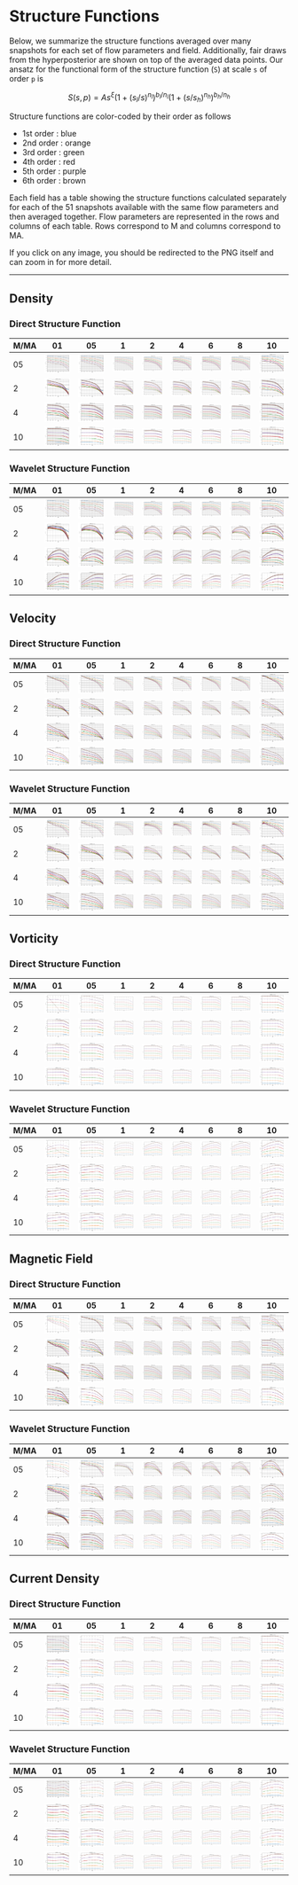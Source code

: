 # Structure Functions

Below, we summarize the structure functions averaged over many snapshots for each set of flow parameters and field.
Additionally, fair draws from the hyperposterior are shown on top of the averaged data points.
Our ansatz for the functional form of the structure function (`S`) at scale `s` of order `p` is

```math
    S(s, p) = A  s^\xi  \left( 1 + (s_l/s)^{n_l} \right)^{b_l/n_l} \left( 1 + (s/s_h)^{n_h} \right)^{b_h/n_h}
```

Structure functions are color-coded by their order as follows

  * 1st order : blue
  * 2nd order : orange
  * 3rd order : green
  * 4th order : red
  * 5th order : purple
  * 6th order : brown

Each field has a table showing the structure functions calculated separately for each of the 51 snapshots available with the same flow parameters and then averaged together.
Flow parameters are represented in the rows and columns of each table.
Rows correspond to M and columns correspond to MA.

If you click on any image, you should be redirected to the PNG itself and can zoom in for more detail.

---

## Density

### Direct Structure Function

|M/MA| 01 | 05 | 1 | 2 | 4 | 6 | 8 | 10 |
|----|----|----|---|---|---|---|---|----|
| 05 |<img src="M05MA01/w4t-plot-structure-function-ansatz_M05MA01_avrg_dens_dsf.png">|<img src="M05MA05/w4t-plot-structure-function-ansatz_M05MA05_avrg_dens_dsf.png">|<img src="M05MA1/w4t-plot-structure-function-ansatz_M05MA1_avrg_dens_dsf.png">|<img src="M05MA2/w4t-plot-structure-function-ansatz_M05MA2_avrg_dens_dsf.png">|<img src="M05MA4/w4t-plot-structure-function-ansatz_M05MA4_avrg_dens_dsf.png">|<img src="M05MA6/w4t-plot-structure-function-ansatz_M05MA6_avrg_dens_dsf.png">|<img src="M05MA8/w4t-plot-structure-function-ansatz_M05MA8_avrg_dens_dsf.png">|<img src="M05MA10/w4t-plot-structure-function-ansatz_M05MA10_avrg_dens_dsf.png">|
| 2  |<img src="M2MA01/w4t-plot-structure-function-ansatz_M2MA01_avrg_dens_dsf.png">|<img src="M2MA05/w4t-plot-structure-function-ansatz_M2MA05_avrg_dens_dsf.png">|<img src="M2MA1/w4t-plot-structure-function-ansatz_M2MA1_avrg_dens_dsf.png">|<img src="M2MA2/w4t-plot-structure-function-ansatz_M2MA2_avrg_dens_dsf.png">|<img src="M2MA4/w4t-plot-structure-function-ansatz_M2MA4_avrg_dens_dsf.png">|<img src="M2MA6/w4t-plot-structure-function-ansatz_M2MA6_avrg_dens_dsf.png">|<img src="M2MA8/w4t-plot-structure-function-ansatz_M2MA8_avrg_dens_dsf.png">|<img src="M2MA10/w4t-plot-structure-function-ansatz_M2MA10_avrg_dens_dsf.png">|
| 4  |<img src="M4MA01/w4t-plot-structure-function-ansatz_M4MA01_avrg_dens_dsf.png">|<img src="M4MA05/w4t-plot-structure-function-ansatz_M4MA05_avrg_dens_dsf.png">|<img src="M4MA1/w4t-plot-structure-function-ansatz_M4MA1_avrg_dens_dsf.png">|<img src="M4MA2/w4t-plot-structure-function-ansatz_M4MA2_avrg_dens_dsf.png">|<img src="M4MA4/w4t-plot-structure-function-ansatz_M4MA4_avrg_dens_dsf.png">|<img src="M4MA6/w4t-plot-structure-function-ansatz_M4MA6_avrg_dens_dsf.png">|<img src="M4MA8/w4t-plot-structure-function-ansatz_M4MA8_avrg_dens_dsf.png">|<img src="M4MA10/w4t-plot-structure-function-ansatz_M4MA10_avrg_dens_dsf.png">|
| 10 |<img src="M10MA01/w4t-plot-structure-function-ansatz_M10MA01_avrg_dens_dsf.png">|<img src="M10MA05/w4t-plot-structure-function-ansatz_M10MA05_avrg_dens_dsf.png">|<img src="M10MA1/w4t-plot-structure-function-ansatz_M10MA1_avrg_dens_dsf.png">|<img src="M10MA2/w4t-plot-structure-function-ansatz_M10MA2_avrg_dens_dsf.png">|<img src="M10MA4/w4t-plot-structure-function-ansatz_M10MA4_avrg_dens_dsf.png">|<img src="M10MA6/w4t-plot-structure-function-ansatz_M10MA6_avrg_dens_dsf.png">|<img src="M10MA8/w4t-plot-structure-function-ansatz_M10MA8_avrg_dens_dsf.png">|<img src="M10MA10/w4t-plot-structure-function-ansatz_M10MA10_avrg_dens_dsf.png">|

### Wavelet Structure Function

|M/MA| 01 | 05 | 1 | 2 | 4 | 6 | 8 | 10 |
|----|----|----|---|---|---|---|---|----|
| 05 |<img src="M05MA01/w4t-plot-structure-function-ansatz_M05MA01_avrg_dens_wsf.png">|<img src="M05MA05/w4t-plot-structure-function-ansatz_M05MA05_avrg_dens_wsf.png">|<img src="M05MA1/w4t-plot-structure-function-ansatz_M05MA1_avrg_dens_wsf.png">|<img src="M05MA2/w4t-plot-structure-function-ansatz_M05MA2_avrg_dens_wsf.png">|<img src="M05MA4/w4t-plot-structure-function-ansatz_M05MA4_avrg_dens_wsf.png">|<img src="M05MA6/w4t-plot-structure-function-ansatz_M05MA6_avrg_dens_wsf.png">|<img src="M05MA8/w4t-plot-structure-function-ansatz_M05MA8_avrg_dens_wsf.png">|<img src="M05MA10/w4t-plot-structure-function-ansatz_M05MA10_avrg_dens_wsf.png">|
| 2  |<img src="M2MA01/w4t-plot-structure-function-ansatz_M2MA01_avrg_dens_wsf.png">|<img src="M2MA05/w4t-plot-structure-function-ansatz_M2MA05_avrg_dens_wsf.png">|<img src="M2MA1/w4t-plot-structure-function-ansatz_M2MA1_avrg_dens_wsf.png">|<img src="M2MA2/w4t-plot-structure-function-ansatz_M2MA2_avrg_dens_wsf.png">|<img src="M2MA4/w4t-plot-structure-function-ansatz_M2MA4_avrg_dens_wsf.png">|<img src="M2MA6/w4t-plot-structure-function-ansatz_M2MA6_avrg_dens_wsf.png">|<img src="M2MA8/w4t-plot-structure-function-ansatz_M2MA8_avrg_dens_wsf.png">|<img src="M2MA10/w4t-plot-structure-function-ansatz_M2MA10_avrg_dens_wsf.png">|
| 4  |<img src="M4MA01/w4t-plot-structure-function-ansatz_M4MA01_avrg_dens_wsf.png">|<img src="M4MA05/w4t-plot-structure-function-ansatz_M4MA05_avrg_dens_wsf.png">|<img src="M4MA1/w4t-plot-structure-function-ansatz_M4MA1_avrg_dens_wsf.png">|<img src="M4MA2/w4t-plot-structure-function-ansatz_M4MA2_avrg_dens_wsf.png">|<img src="M4MA4/w4t-plot-structure-function-ansatz_M4MA4_avrg_dens_wsf.png">|<img src="M4MA6/w4t-plot-structure-function-ansatz_M4MA6_avrg_dens_wsf.png">|<img src="M4MA8/w4t-plot-structure-function-ansatz_M4MA8_avrg_dens_wsf.png">|<img src="M4MA10/w4t-plot-structure-function-ansatz_M4MA10_avrg_dens_wsf.png">|
| 10 |<img src="M10MA01/w4t-plot-structure-function-ansatz_M10MA01_avrg_dens_wsf.png">|<img src="M10MA05/w4t-plot-structure-function-ansatz_M10MA05_avrg_dens_wsf.png">|<img src="M10MA1/w4t-plot-structure-function-ansatz_M10MA1_avrg_dens_wsf.png">|<img src="M10MA2/w4t-plot-structure-function-ansatz_M10MA2_avrg_dens_wsf.png">|<img src="M10MA4/w4t-plot-structure-function-ansatz_M10MA4_avrg_dens_wsf.png">|<img src="M10MA6/w4t-plot-structure-function-ansatz_M10MA6_avrg_dens_wsf.png">|<img src="M10MA8/w4t-plot-structure-function-ansatz_M10MA8_avrg_dens_wsf.png">|<img src="M10MA10/w4t-plot-structure-function-ansatz_M10MA10_avrg_dens_wsf.png">|

## Velocity

### Direct Structure Function

|M/MA| 01 | 05 | 1 | 2 | 4 | 6 | 8 | 10 |
|----|----|----|---|---|---|---|---|----|
| 05 |<img src="M05MA01/w4t-plot-structure-function-ansatz_M05MA01_avrg_vel_dsf.png">|<img src="M05MA05/w4t-plot-structure-function-ansatz_M05MA05_avrg_vel_dsf.png">|<img src="M05MA1/w4t-plot-structure-function-ansatz_M05MA1_avrg_vel_dsf.png">|<img src="M05MA2/w4t-plot-structure-function-ansatz_M05MA2_avrg_vel_dsf.png">|<img src="M05MA4/w4t-plot-structure-function-ansatz_M05MA4_avrg_vel_dsf.png">|<img src="M05MA6/w4t-plot-structure-function-ansatz_M05MA6_avrg_vel_dsf.png">|<img src="M05MA8/w4t-plot-structure-function-ansatz_M05MA8_avrg_vel_dsf.png">|<img src="M05MA10/w4t-plot-structure-function-ansatz_M05MA10_avrg_vel_dsf.png">|
| 2  |<img src="M2MA01/w4t-plot-structure-function-ansatz_M2MA01_avrg_vel_dsf.png">|<img src="M2MA05/w4t-plot-structure-function-ansatz_M2MA05_avrg_vel_dsf.png">|<img src="M2MA1/w4t-plot-structure-function-ansatz_M2MA1_avrg_vel_dsf.png">|<img src="M2MA2/w4t-plot-structure-function-ansatz_M2MA2_avrg_vel_dsf.png">|<img src="M2MA4/w4t-plot-structure-function-ansatz_M2MA4_avrg_vel_dsf.png">|<img src="M2MA6/w4t-plot-structure-function-ansatz_M2MA6_avrg_vel_dsf.png">|<img src="M2MA8/w4t-plot-structure-function-ansatz_M2MA8_avrg_vel_dsf.png">|<img src="M2MA10/w4t-plot-structure-function-ansatz_M2MA10_avrg_vel_dsf.png">|
| 4  |<img src="M4MA01/w4t-plot-structure-function-ansatz_M4MA01_avrg_vel_dsf.png">|<img src="M4MA05/w4t-plot-structure-function-ansatz_M4MA05_avrg_vel_dsf.png">|<img src="M4MA1/w4t-plot-structure-function-ansatz_M4MA1_avrg_vel_dsf.png">|<img src="M4MA2/w4t-plot-structure-function-ansatz_M4MA2_avrg_vel_dsf.png">|<img src="M4MA4/w4t-plot-structure-function-ansatz_M4MA4_avrg_vel_dsf.png">|<img src="M4MA6/w4t-plot-structure-function-ansatz_M4MA6_avrg_vel_dsf.png">|<img src="M4MA8/w4t-plot-structure-function-ansatz_M4MA8_avrg_vel_dsf.png">|<img src="M4MA10/w4t-plot-structure-function-ansatz_M4MA10_avrg_vel_dsf.png">|
| 10 |<img src="M10MA01/w4t-plot-structure-function-ansatz_M10MA01_avrg_vel_dsf.png">|<img src="M10MA05/w4t-plot-structure-function-ansatz_M10MA05_avrg_vel_dsf.png">|<img src="M10MA1/w4t-plot-structure-function-ansatz_M10MA1_avrg_vel_dsf.png">|<img src="M10MA2/w4t-plot-structure-function-ansatz_M10MA2_avrg_vel_dsf.png">|<img src="M10MA4/w4t-plot-structure-function-ansatz_M10MA4_avrg_vel_dsf.png">|<img src="M10MA6/w4t-plot-structure-function-ansatz_M10MA6_avrg_vel_dsf.png">|<img src="M10MA8/w4t-plot-structure-function-ansatz_M10MA8_avrg_vel_dsf.png">|<img src="M10MA10/w4t-plot-structure-function-ansatz_M10MA10_avrg_vel_dsf.png">|

### Wavelet Structure Function

|M/MA| 01 | 05 | 1 | 2 | 4 | 6 | 8 | 10 |
|----|----|----|---|---|---|---|---|----|
| 05 |<img src="M05MA01/w4t-plot-structure-function-ansatz_M05MA01_avrg_vel_wsf.png">|<img src="M05MA05/w4t-plot-structure-function-ansatz_M05MA05_avrg_vel_wsf.png">|<img src="M05MA1/w4t-plot-structure-function-ansatz_M05MA1_avrg_vel_wsf.png">|<img src="M05MA2/w4t-plot-structure-function-ansatz_M05MA2_avrg_vel_wsf.png">|<img src="M05MA4/w4t-plot-structure-function-ansatz_M05MA4_avrg_vel_wsf.png">|<img src="M05MA6/w4t-plot-structure-function-ansatz_M05MA6_avrg_vel_wsf.png">|<img src="M05MA8/w4t-plot-structure-function-ansatz_M05MA8_avrg_vel_wsf.png">|<img src="M05MA10/w4t-plot-structure-function-ansatz_M05MA10_avrg_vel_wsf.png">|
| 2  |<img src="M2MA01/w4t-plot-structure-function-ansatz_M2MA01_avrg_vel_wsf.png">|<img src="M2MA05/w4t-plot-structure-function-ansatz_M2MA05_avrg_vel_wsf.png">|<img src="M2MA1/w4t-plot-structure-function-ansatz_M2MA1_avrg_vel_wsf.png">|<img src="M2MA2/w4t-plot-structure-function-ansatz_M2MA2_avrg_vel_wsf.png">|<img src="M2MA4/w4t-plot-structure-function-ansatz_M2MA4_avrg_vel_wsf.png">|<img src="M2MA6/w4t-plot-structure-function-ansatz_M2MA6_avrg_vel_wsf.png">|<img src="M2MA8/w4t-plot-structure-function-ansatz_M2MA8_avrg_vel_wsf.png">|<img src="M2MA10/w4t-plot-structure-function-ansatz_M2MA10_avrg_vel_wsf.png">|
| 4  |<img src="M4MA01/w4t-plot-structure-function-ansatz_M4MA01_avrg_vel_wsf.png">|<img src="M4MA05/w4t-plot-structure-function-ansatz_M4MA05_avrg_vel_wsf.png">|<img src="M4MA1/w4t-plot-structure-function-ansatz_M4MA1_avrg_vel_wsf.png">|<img src="M4MA2/w4t-plot-structure-function-ansatz_M4MA2_avrg_vel_wsf.png">|<img src="M4MA4/w4t-plot-structure-function-ansatz_M4MA4_avrg_vel_wsf.png">|<img src="M4MA6/w4t-plot-structure-function-ansatz_M4MA6_avrg_vel_wsf.png">|<img src="M4MA8/w4t-plot-structure-function-ansatz_M4MA8_avrg_vel_wsf.png">|<img src="M4MA10/w4t-plot-structure-function-ansatz_M4MA10_avrg_vel_wsf.png">|
| 10 |<img src="M10MA01/w4t-plot-structure-function-ansatz_M10MA01_avrg_vel_wsf.png">|<img src="M10MA05/w4t-plot-structure-function-ansatz_M10MA05_avrg_vel_wsf.png">|<img src="M10MA1/w4t-plot-structure-function-ansatz_M10MA1_avrg_vel_wsf.png">|<img src="M10MA2/w4t-plot-structure-function-ansatz_M10MA2_avrg_vel_wsf.png">|<img src="M10MA4/w4t-plot-structure-function-ansatz_M10MA4_avrg_vel_wsf.png">|<img src="M10MA6/w4t-plot-structure-function-ansatz_M10MA6_avrg_vel_wsf.png">|<img src="M10MA8/w4t-plot-structure-function-ansatz_M10MA8_avrg_vel_wsf.png">|<img src="M10MA10/w4t-plot-structure-function-ansatz_M10MA10_avrg_vel_wsf.png">|

## Vorticity

### Direct Structure Function

|M/MA| 01 | 05 | 1 | 2 | 4 | 6 | 8 | 10 |
|----|----|----|---|---|---|---|---|----|
| 05 |<img src="M05MA01/w4t-plot-structure-function-ansatz_M05MA01_avrg_vort_dsf.png">|<img src="M05MA05/w4t-plot-structure-function-ansatz_M05MA05_avrg_vort_dsf.png">|<img src="M05MA1/w4t-plot-structure-function-ansatz_M05MA1_avrg_vort_dsf.png">|<img src="M05MA2/w4t-plot-structure-function-ansatz_M05MA2_avrg_vort_dsf.png">|<img src="M05MA4/w4t-plot-structure-function-ansatz_M05MA4_avrg_vort_dsf.png">|<img src="M05MA6/w4t-plot-structure-function-ansatz_M05MA6_avrg_vort_dsf.png">|<img src="M05MA8/w4t-plot-structure-function-ansatz_M05MA8_avrg_vort_dsf.png">|<img src="M05MA10/w4t-plot-structure-function-ansatz_M05MA10_avrg_vort_dsf.png">|
| 2  |<img src="M2MA01/w4t-plot-structure-function-ansatz_M2MA01_avrg_vort_dsf.png">|<img src="M2MA05/w4t-plot-structure-function-ansatz_M2MA05_avrg_vort_dsf.png">|<img src="M2MA1/w4t-plot-structure-function-ansatz_M2MA1_avrg_vort_dsf.png">|<img src="M2MA2/w4t-plot-structure-function-ansatz_M2MA2_avrg_vort_dsf.png">|<img src="M2MA4/w4t-plot-structure-function-ansatz_M2MA4_avrg_vort_dsf.png">|<img src="M2MA6/w4t-plot-structure-function-ansatz_M2MA6_avrg_vort_dsf.png">|<img src="M2MA8/w4t-plot-structure-function-ansatz_M2MA8_avrg_vort_dsf.png">|<img src="M2MA10/w4t-plot-structure-function-ansatz_M2MA10_avrg_vort_dsf.png">|
| 4  |<img src="M4MA01/w4t-plot-structure-function-ansatz_M4MA01_avrg_vort_dsf.png">|<img src="M4MA05/w4t-plot-structure-function-ansatz_M4MA05_avrg_vort_dsf.png">|<img src="M4MA1/w4t-plot-structure-function-ansatz_M4MA1_avrg_vort_dsf.png">|<img src="M4MA2/w4t-plot-structure-function-ansatz_M4MA2_avrg_vort_dsf.png">|<img src="M4MA4/w4t-plot-structure-function-ansatz_M4MA4_avrg_vort_dsf.png">|<img src="M4MA6/w4t-plot-structure-function-ansatz_M4MA6_avrg_vort_dsf.png">|<img src="M4MA8/w4t-plot-structure-function-ansatz_M4MA8_avrg_vort_dsf.png">|<img src="M4MA10/w4t-plot-structure-function-ansatz_M4MA10_avrg_vort_dsf.png">|
| 10 |<img src="M10MA01/w4t-plot-structure-function-ansatz_M10MA01_avrg_vort_dsf.png">|<img src="M10MA05/w4t-plot-structure-function-ansatz_M10MA05_avrg_vort_dsf.png">|<img src="M10MA1/w4t-plot-structure-function-ansatz_M10MA1_avrg_vort_dsf.png">|<img src="M10MA2/w4t-plot-structure-function-ansatz_M10MA2_avrg_vort_dsf.png">|<img src="M10MA4/w4t-plot-structure-function-ansatz_M10MA4_avrg_vort_dsf.png">|<img src="M10MA6/w4t-plot-structure-function-ansatz_M10MA6_avrg_vort_dsf.png">|<img src="M10MA8/w4t-plot-structure-function-ansatz_M10MA8_avrg_vort_dsf.png">|<img src="M10MA10/w4t-plot-structure-function-ansatz_M10MA10_avrg_vort_dsf.png">|

### Wavelet Structure Function

|M/MA| 01 | 05 | 1 | 2 | 4 | 6 | 8 | 10 |
|----|----|----|---|---|---|---|---|----|
| 05 |<img src="M05MA01/w4t-plot-structure-function-ansatz_M05MA01_avrg_vort_wsf.png">|<img src="M05MA05/w4t-plot-structure-function-ansatz_M05MA05_avrg_vort_wsf.png">|<img src="M05MA1/w4t-plot-structure-function-ansatz_M05MA1_avrg_vort_wsf.png">|<img src="M05MA2/w4t-plot-structure-function-ansatz_M05MA2_avrg_vort_wsf.png">|<img src="M05MA4/w4t-plot-structure-function-ansatz_M05MA4_avrg_vort_wsf.png">|<img src="M05MA6/w4t-plot-structure-function-ansatz_M05MA6_avrg_vort_wsf.png">|<img src="M05MA8/w4t-plot-structure-function-ansatz_M05MA8_avrg_vort_wsf.png">|<img src="M05MA10/w4t-plot-structure-function-ansatz_M05MA10_avrg_vort_wsf.png">|
| 2  |<img src="M2MA01/w4t-plot-structure-function-ansatz_M2MA01_avrg_vort_wsf.png">|<img src="M2MA05/w4t-plot-structure-function-ansatz_M2MA05_avrg_vort_wsf.png">|<img src="M2MA1/w4t-plot-structure-function-ansatz_M2MA1_avrg_vort_wsf.png">|<img src="M2MA2/w4t-plot-structure-function-ansatz_M2MA2_avrg_vort_wsf.png">|<img src="M2MA4/w4t-plot-structure-function-ansatz_M2MA4_avrg_vort_wsf.png">|<img src="M2MA6/w4t-plot-structure-function-ansatz_M2MA6_avrg_vort_wsf.png">|<img src="M2MA8/w4t-plot-structure-function-ansatz_M2MA8_avrg_vort_wsf.png">|<img src="M2MA10/w4t-plot-structure-function-ansatz_M2MA10_avrg_vort_wsf.png">|
| 4  |<img src="M4MA01/w4t-plot-structure-function-ansatz_M4MA01_avrg_vort_wsf.png">|<img src="M4MA05/w4t-plot-structure-function-ansatz_M4MA05_avrg_vort_wsf.png">|<img src="M4MA1/w4t-plot-structure-function-ansatz_M4MA1_avrg_vort_wsf.png">|<img src="M4MA2/w4t-plot-structure-function-ansatz_M4MA2_avrg_vort_wsf.png">|<img src="M4MA4/w4t-plot-structure-function-ansatz_M4MA4_avrg_vort_wsf.png">|<img src="M4MA6/w4t-plot-structure-function-ansatz_M4MA6_avrg_vort_wsf.png">|<img src="M4MA8/w4t-plot-structure-function-ansatz_M4MA8_avrg_vort_wsf.png">|<img src="M4MA10/w4t-plot-structure-function-ansatz_M4MA10_avrg_vort_wsf.png">|
| 10 |<img src="M10MA01/w4t-plot-structure-function-ansatz_M10MA01_avrg_vort_wsf.png">|<img src="M10MA05/w4t-plot-structure-function-ansatz_M10MA05_avrg_vort_wsf.png">|<img src="M10MA1/w4t-plot-structure-function-ansatz_M10MA1_avrg_vort_wsf.png">|<img src="M10MA2/w4t-plot-structure-function-ansatz_M10MA2_avrg_vort_wsf.png">|<img src="M10MA4/w4t-plot-structure-function-ansatz_M10MA4_avrg_vort_wsf.png">|<img src="M10MA6/w4t-plot-structure-function-ansatz_M10MA6_avrg_vort_wsf.png">|<img src="M10MA8/w4t-plot-structure-function-ansatz_M10MA8_avrg_vort_wsf.png">|<img src="M10MA10/w4t-plot-structure-function-ansatz_M10MA10_avrg_vort_wsf.png">|

## Magnetic Field

### Direct Structure Function

|M/MA| 01 | 05 | 1 | 2 | 4 | 6 | 8 | 10 |
|----|----|----|---|---|---|---|---|----|
| 05 |<img src="M05MA01/w4t-plot-structure-function-ansatz_M05MA01_avrg_mag_dsf.png">|<img src="M05MA05/w4t-plot-structure-function-ansatz_M05MA05_avrg_mag_dsf.png">|<img src="M05MA1/w4t-plot-structure-function-ansatz_M05MA1_avrg_mag_dsf.png">|<img src="M05MA2/w4t-plot-structure-function-ansatz_M05MA2_avrg_mag_dsf.png">|<img src="M05MA4/w4t-plot-structure-function-ansatz_M05MA4_avrg_mag_dsf.png">|<img src="M05MA6/w4t-plot-structure-function-ansatz_M05MA6_avrg_mag_dsf.png">|<img src="M05MA8/w4t-plot-structure-function-ansatz_M05MA8_avrg_mag_dsf.png">|<img src="M05MA10/w4t-plot-structure-function-ansatz_M05MA10_avrg_mag_dsf.png">|
| 2  |<img src="M2MA01/w4t-plot-structure-function-ansatz_M2MA01_avrg_mag_dsf.png">|<img src="M2MA05/w4t-plot-structure-function-ansatz_M2MA05_avrg_mag_dsf.png">|<img src="M2MA1/w4t-plot-structure-function-ansatz_M2MA1_avrg_mag_dsf.png">|<img src="M2MA2/w4t-plot-structure-function-ansatz_M2MA2_avrg_mag_dsf.png">|<img src="M2MA4/w4t-plot-structure-function-ansatz_M2MA4_avrg_mag_dsf.png">|<img src="M2MA6/w4t-plot-structure-function-ansatz_M2MA6_avrg_mag_dsf.png">|<img src="M2MA8/w4t-plot-structure-function-ansatz_M2MA8_avrg_mag_dsf.png">|<img src="M2MA10/w4t-plot-structure-function-ansatz_M2MA10_avrg_mag_dsf.png">|
| 4  |<img src="M4MA01/w4t-plot-structure-function-ansatz_M4MA01_avrg_mag_dsf.png">|<img src="M4MA05/w4t-plot-structure-function-ansatz_M4MA05_avrg_mag_dsf.png">|<img src="M4MA1/w4t-plot-structure-function-ansatz_M4MA1_avrg_mag_dsf.png">|<img src="M4MA2/w4t-plot-structure-function-ansatz_M4MA2_avrg_mag_dsf.png">|<img src="M4MA4/w4t-plot-structure-function-ansatz_M4MA4_avrg_mag_dsf.png">|<img src="M4MA6/w4t-plot-structure-function-ansatz_M4MA6_avrg_mag_dsf.png">|<img src="M4MA8/w4t-plot-structure-function-ansatz_M4MA8_avrg_mag_dsf.png">|<img src="M4MA10/w4t-plot-structure-function-ansatz_M4MA10_avrg_mag_dsf.png">|
| 10 |<img src="M10MA01/w4t-plot-structure-function-ansatz_M10MA01_avrg_mag_dsf.png">|<img src="M10MA05/w4t-plot-structure-function-ansatz_M10MA05_avrg_mag_dsf.png">|<img src="M10MA1/w4t-plot-structure-function-ansatz_M10MA1_avrg_mag_dsf.png">|<img src="M10MA2/w4t-plot-structure-function-ansatz_M10MA2_avrg_mag_dsf.png">|<img src="M10MA4/w4t-plot-structure-function-ansatz_M10MA4_avrg_mag_dsf.png">|<img src="M10MA6/w4t-plot-structure-function-ansatz_M10MA6_avrg_mag_dsf.png">|<img src="M10MA8/w4t-plot-structure-function-ansatz_M10MA8_avrg_mag_dsf.png">|<img src="M10MA10/w4t-plot-structure-function-ansatz_M10MA10_avrg_mag_dsf.png">|

### Wavelet Structure Function

|M/MA| 01 | 05 | 1 | 2 | 4 | 6 | 8 | 10 |
|----|----|----|---|---|---|---|---|----|
| 05 |<img src="M05MA01/w4t-plot-structure-function-ansatz_M05MA01_avrg_mag_wsf.png">|<img src="M05MA05/w4t-plot-structure-function-ansatz_M05MA05_avrg_mag_wsf.png">|<img src="M05MA1/w4t-plot-structure-function-ansatz_M05MA1_avrg_mag_wsf.png">|<img src="M05MA2/w4t-plot-structure-function-ansatz_M05MA2_avrg_mag_wsf.png">|<img src="M05MA4/w4t-plot-structure-function-ansatz_M05MA4_avrg_mag_wsf.png">|<img src="M05MA6/w4t-plot-structure-function-ansatz_M05MA6_avrg_mag_wsf.png">|<img src="M05MA8/w4t-plot-structure-function-ansatz_M05MA8_avrg_mag_wsf.png">|<img src="M05MA10/w4t-plot-structure-function-ansatz_M05MA10_avrg_mag_wsf.png">|
| 2  |<img src="M2MA01/w4t-plot-structure-function-ansatz_M2MA01_avrg_mag_wsf.png">|<img src="M2MA05/w4t-plot-structure-function-ansatz_M2MA05_avrg_mag_wsf.png">|<img src="M2MA1/w4t-plot-structure-function-ansatz_M2MA1_avrg_mag_wsf.png">|<img src="M2MA2/w4t-plot-structure-function-ansatz_M2MA2_avrg_mag_wsf.png">|<img src="M2MA4/w4t-plot-structure-function-ansatz_M2MA4_avrg_mag_wsf.png">|<img src="M2MA6/w4t-plot-structure-function-ansatz_M2MA6_avrg_mag_wsf.png">|<img src="M2MA8/w4t-plot-structure-function-ansatz_M2MA8_avrg_mag_wsf.png">|<img src="M2MA10/w4t-plot-structure-function-ansatz_M2MA10_avrg_mag_wsf.png">|
| 4  |<img src="M4MA01/w4t-plot-structure-function-ansatz_M4MA01_avrg_mag_wsf.png">|<img src="M4MA05/w4t-plot-structure-function-ansatz_M4MA05_avrg_mag_wsf.png">|<img src="M4MA1/w4t-plot-structure-function-ansatz_M4MA1_avrg_mag_wsf.png">|<img src="M4MA2/w4t-plot-structure-function-ansatz_M4MA2_avrg_mag_wsf.png">|<img src="M4MA4/w4t-plot-structure-function-ansatz_M4MA4_avrg_mag_wsf.png">|<img src="M4MA6/w4t-plot-structure-function-ansatz_M4MA6_avrg_mag_wsf.png">|<img src="M4MA8/w4t-plot-structure-function-ansatz_M4MA8_avrg_mag_wsf.png">|<img src="M4MA10/w4t-plot-structure-function-ansatz_M4MA10_avrg_mag_wsf.png">|
| 10 |<img src="M10MA01/w4t-plot-structure-function-ansatz_M10MA01_avrg_mag_wsf.png">|<img src="M10MA05/w4t-plot-structure-function-ansatz_M10MA05_avrg_mag_wsf.png">|<img src="M10MA1/w4t-plot-structure-function-ansatz_M10MA1_avrg_mag_wsf.png">|<img src="M10MA2/w4t-plot-structure-function-ansatz_M10MA2_avrg_mag_wsf.png">|<img src="M10MA4/w4t-plot-structure-function-ansatz_M10MA4_avrg_mag_wsf.png">|<img src="M10MA6/w4t-plot-structure-function-ansatz_M10MA6_avrg_mag_wsf.png">|<img src="M10MA8/w4t-plot-structure-function-ansatz_M10MA8_avrg_mag_wsf.png">|<img src="M10MA10/w4t-plot-structure-function-ansatz_M10MA10_avrg_mag_wsf.png">|

## Current Density

### Direct Structure Function

|M/MA| 01 | 05 | 1 | 2 | 4 | 6 | 8 | 10 |
|----|----|----|---|---|---|---|---|----|
| 05 |<img src="M05MA01/w4t-plot-structure-function-ansatz_M05MA01_avrg_curr_dsf.png">|<img src="M05MA05/w4t-plot-structure-function-ansatz_M05MA05_avrg_curr_dsf.png">|<img src="M05MA1/w4t-plot-structure-function-ansatz_M05MA1_avrg_curr_dsf.png">|<img src="M05MA2/w4t-plot-structure-function-ansatz_M05MA2_avrg_curr_dsf.png">|<img src="M05MA4/w4t-plot-structure-function-ansatz_M05MA4_avrg_curr_dsf.png">|<img src="M05MA6/w4t-plot-structure-function-ansatz_M05MA6_avrg_curr_dsf.png">|<img src="M05MA8/w4t-plot-structure-function-ansatz_M05MA8_avrg_curr_dsf.png">|<img src="M05MA10/w4t-plot-structure-function-ansatz_M05MA10_avrg_curr_dsf.png">|
| 2  |<img src="M2MA01/w4t-plot-structure-function-ansatz_M2MA01_avrg_curr_dsf.png">|<img src="M2MA05/w4t-plot-structure-function-ansatz_M2MA05_avrg_curr_dsf.png">|<img src="M2MA1/w4t-plot-structure-function-ansatz_M2MA1_avrg_curr_dsf.png">|<img src="M2MA2/w4t-plot-structure-function-ansatz_M2MA2_avrg_curr_dsf.png">|<img src="M2MA4/w4t-plot-structure-function-ansatz_M2MA4_avrg_curr_dsf.png">|<img src="M2MA6/w4t-plot-structure-function-ansatz_M2MA6_avrg_curr_dsf.png">|<img src="M2MA8/w4t-plot-structure-function-ansatz_M2MA8_avrg_curr_dsf.png">|<img src="M2MA10/w4t-plot-structure-function-ansatz_M2MA10_avrg_curr_dsf.png">|
| 4  |<img src="M4MA01/w4t-plot-structure-function-ansatz_M4MA01_avrg_curr_dsf.png">|<img src="M4MA05/w4t-plot-structure-function-ansatz_M4MA05_avrg_curr_dsf.png">|<img src="M4MA1/w4t-plot-structure-function-ansatz_M4MA1_avrg_curr_dsf.png">|<img src="M4MA2/w4t-plot-structure-function-ansatz_M4MA2_avrg_curr_dsf.png">|<img src="M4MA4/w4t-plot-structure-function-ansatz_M4MA4_avrg_curr_dsf.png">|<img src="M4MA6/w4t-plot-structure-function-ansatz_M4MA6_avrg_curr_dsf.png">|<img src="M4MA8/w4t-plot-structure-function-ansatz_M4MA8_avrg_curr_dsf.png">|<img src="M4MA10/w4t-plot-structure-function-ansatz_M4MA10_avrg_curr_dsf.png">|
| 10 |<img src="M10MA01/w4t-plot-structure-function-ansatz_M10MA01_avrg_curr_dsf.png">|<img src="M10MA05/w4t-plot-structure-function-ansatz_M10MA05_avrg_curr_dsf.png">|<img src="M10MA1/w4t-plot-structure-function-ansatz_M10MA1_avrg_curr_dsf.png">|<img src="M10MA2/w4t-plot-structure-function-ansatz_M10MA2_avrg_curr_dsf.png">|<img src="M10MA4/w4t-plot-structure-function-ansatz_M10MA4_avrg_curr_dsf.png">|<img src="M10MA6/w4t-plot-structure-function-ansatz_M10MA6_avrg_curr_dsf.png">|<img src="M10MA8/w4t-plot-structure-function-ansatz_M10MA8_avrg_curr_dsf.png">|<img src="M10MA10/w4t-plot-structure-function-ansatz_M10MA10_avrg_curr_dsf.png">|

### Wavelet Structure Function

|M/MA| 01 | 05 | 1 | 2 | 4 | 6 | 8 | 10 |
|----|----|----|---|---|---|---|---|----|
| 05 |<img src="M05MA01/w4t-plot-structure-function-ansatz_M05MA01_avrg_curr_wsf.png">|<img src="M05MA05/w4t-plot-structure-function-ansatz_M05MA05_avrg_curr_wsf.png">|<img src="M05MA1/w4t-plot-structure-function-ansatz_M05MA1_avrg_curr_wsf.png">|<img src="M05MA2/w4t-plot-structure-function-ansatz_M05MA2_avrg_curr_wsf.png">|<img src="M05MA4/w4t-plot-structure-function-ansatz_M05MA4_avrg_curr_wsf.png">|<img src="M05MA6/w4t-plot-structure-function-ansatz_M05MA6_avrg_curr_wsf.png">|<img src="M05MA8/w4t-plot-structure-function-ansatz_M05MA8_avrg_curr_wsf.png">|<img src="M05MA10/w4t-plot-structure-function-ansatz_M05MA10_avrg_curr_wsf.png">|
| 2  |<img src="M2MA01/w4t-plot-structure-function-ansatz_M2MA01_avrg_curr_wsf.png">|<img src="M2MA05/w4t-plot-structure-function-ansatz_M2MA05_avrg_curr_wsf.png">|<img src="M2MA1/w4t-plot-structure-function-ansatz_M2MA1_avrg_curr_wsf.png">|<img src="M2MA2/w4t-plot-structure-function-ansatz_M2MA2_avrg_curr_wsf.png">|<img src="M2MA4/w4t-plot-structure-function-ansatz_M2MA4_avrg_curr_wsf.png">|<img src="M2MA6/w4t-plot-structure-function-ansatz_M2MA6_avrg_curr_wsf.png">|<img src="M2MA8/w4t-plot-structure-function-ansatz_M2MA8_avrg_curr_wsf.png">|<img src="M2MA10/w4t-plot-structure-function-ansatz_M2MA10_avrg_curr_wsf.png">|
| 4  |<img src="M4MA01/w4t-plot-structure-function-ansatz_M4MA01_avrg_curr_wsf.png">|<img src="M4MA05/w4t-plot-structure-function-ansatz_M4MA05_avrg_curr_wsf.png">|<img src="M4MA1/w4t-plot-structure-function-ansatz_M4MA1_avrg_curr_wsf.png">|<img src="M4MA2/w4t-plot-structure-function-ansatz_M4MA2_avrg_curr_wsf.png">|<img src="M4MA4/w4t-plot-structure-function-ansatz_M4MA4_avrg_curr_wsf.png">|<img src="M4MA6/w4t-plot-structure-function-ansatz_M4MA6_avrg_curr_wsf.png">|<img src="M4MA8/w4t-plot-structure-function-ansatz_M4MA8_avrg_curr_wsf.png">|<img src="M4MA10/w4t-plot-structure-function-ansatz_M4MA10_avrg_curr_wsf.png">|
| 10 |<img src="M10MA01/w4t-plot-structure-function-ansatz_M10MA01_avrg_curr_wsf.png">|<img src="M10MA05/w4t-plot-structure-function-ansatz_M10MA05_avrg_curr_wsf.png">|<img src="M10MA1/w4t-plot-structure-function-ansatz_M10MA1_avrg_curr_wsf.png">|<img src="M10MA2/w4t-plot-structure-function-ansatz_M10MA2_avrg_curr_wsf.png">|<img src="M10MA4/w4t-plot-structure-function-ansatz_M10MA4_avrg_curr_wsf.png">|<img src="M10MA6/w4t-plot-structure-function-ansatz_M10MA6_avrg_curr_wsf.png">|<img src="M10MA8/w4t-plot-structure-function-ansatz_M10MA8_avrg_curr_wsf.png">|<img src="M10MA10/w4t-plot-structure-function-ansatz_M10MA10_avrg_curr_wsf.png">|
